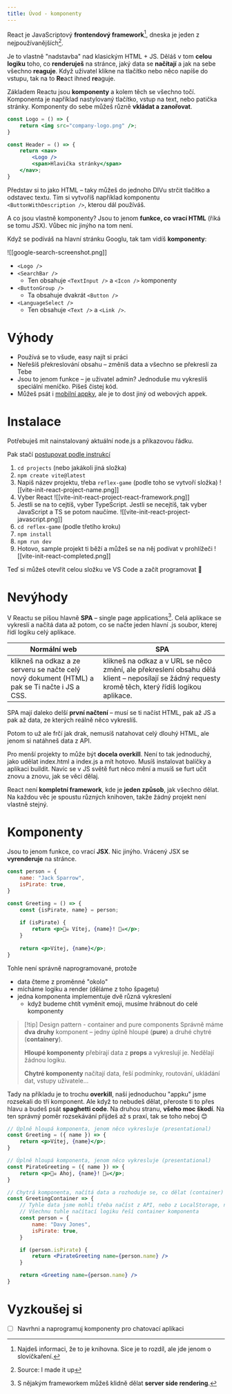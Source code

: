 ```yaml
---
title: Úvod - komponenty
---
```

React je JavaScriptový **frontendový framework**[^1], dneska je jeden z nejpoužívanějších[^2].

Je to vlastně "nadstavba" nad klasickým HTML + JS. Děláš v tom **celou logiku** toho, co **renderuješ** na stránce, jaký data se **načítají** a jak na sebe všechno **reaguje**. Když uživatel klikne na tlačítko nebo něco napíše do vstupu, tak na to **Re**act ihned **re**aguje.

Základem Reactu jsou **komponenty** a kolem těch se všechno točí. Komponenta je například nastylovaný tlačítko, vstup na text, nebo patička stránky. Komponenty do sebe můžeš různě **vkládat a zanořovat**.

```jsx
const Logo = () => {
	return <img src="company-logo.png" />;
}

const Header = () => {
	return <nav>
		<Logo />		
		<span>Hlavička stránky</span>
	</nav>;
}
```

Představ si to jako HTML – taky můžeš do jednoho DIVu strčit tlačítko a odstavec textu. Tím si vytvoříš například komponentu `<ButtonWithDescription />`, kterou dál používáš.

A co jsou vlastně komponenty? Jsou to jenom **funkce, co vrací HTML** (říká se tomu JSX). Vůbec nic jinýho na tom není.

Když se podíváš na hlavní stránku Googlu, tak tam vidíš **komponenty**:

![[google-search-screenshot.png]]

- `<Logo />`
- `<SearchBar />`
	- Ten obsahuje `<TextInput />` a `<Icon />` komponenty
- `<ButtonGroup />`
	- Ta obsahuje dvakrát `<Button />`
- `<LanguageSelect />`
	- Ten obsahuje `<Text />` a `<Link />`.
# Výhody
- Používá se to všude, easy najít si práci
- Neřešíš překreslování obsahu – změníš data a všechno se překreslí za Tebe
- Jsou to jenom funkce – je uživatel admin? Jednoduše mu vykreslíš speciální meníčko. Píšeš čistej kód.
- Můžeš psát i [mobilní appky](https://reactnative.dev/), ale je to dost jiný od webových appek.
# Instalace
Potřebuješ mít nainstalovaný aktuální node.js a příkazovou řádku.

Pak stačí [postupovat podle instrukcí](https://vite.dev/guide/#scaffolding-your-first-vite-project)

1. `cd projects` (nebo jakákoli jiná složka)
2. `npm create vite@latest`
3. Napiš název projektu, třeba `reflex-game` (podle toho se vytvoří složka)
   ![[vite-init-react-project-name.png]]
4. Vyber React
   ![[vite-init-react-project-react-framework.png]]
5. Jestli se na to cejtíš, vyber TypeScript. Jestli se necejtíš, tak vyber JavaScript a TS se potom naučíme.
   ![[vite-init-react-project-javascript.png]]
6. `cd reflex-game` (podle třetího kroku)
7. `npm install`
8. `npm run dev`
9. Hotovo, sample projekt ti běží a můžeš se na něj podívat v prohlížeči
   ![[vite-init-react-completed.png]]

Teď si můžeš otevřít celou složku ve VS Code a začít programovat 🥳
# Nevýhody
V Reactu se píšou hlavně **SPA** – single page applications[^3]. Celá aplikace se vykreslí a načítá data až potom, co se načte jeden hlavní .js soubor, kterej řídí logiku celý aplikace.

| **Normální web**                                                                               | **SPA**                                                                                                                                             |
| ---------------------------------------------------------------------------------------------- | --------------------------------------------------------------------------------------------------------------------------------------------------- |
| klikneš na odkaz a ze serveru se načte celý nový dokument (HTML) a pak se Ti načte i JS a CSS. | klikneš na odkaz a v URL se něco změní, ale překreslení obsahu dělá klient – neposílají se žádný requesty kromě těch, který řídíš logikou aplikace. |

SPA mají daleko delší **první načtení** – musí se ti načíst HTML, pak až JS a pak až data, ze kterých reálně něco vykreslíš.

Potom to už ale frčí jak drak, nemusíš natahovat celý dlouhý HTML, ale jenom si natáhneš data z API.

Pro menší projekty to může být **docela overkill**. Není to tak jednoduchý, jako udělat index.html a index.js a mít hotovo. Musíš instalovat balíčky a aplikaci buildit. Navíc se v JS světě furt něco mění a musíš se furt učit znovu a znovu, jak se věci dělaj.

React není **kompletní framework**, kde je **jeden způsob**, jak všechno dělat. Na každou věc je spoustu různých knihoven, takže žádný projekt není vlastně stejný.
# Komponenty
Jsou to jenom funkce, co vrací **JSX**. Nic jinýho. Vrácený JSX se **vyrenderuje** na stránce.

```jsx
const person = {
	name: "Jack Sparrow",
	isPirate: true,
}

const Greeting = () => {
	const {isPirate, name} = person;
	
	if (isPirate) {
		return <p>🏴‍☠️ Vítej, {name}! 🏴‍☠️</p>;
	}
	
	return <p>Vítej, {name}</p>;
}
```

Tohle není správně naprogramované, protože 
- data čteme z proměnné "okolo"
- mícháme logiku a render (děláme z toho špagetu)
- jedna komponenta implementuje dvě různá vykreslení
	- když budeme chtít vyměnit emoji, musíme hrábnout do celé komponenty

> [!tip] Design pattern - container and pure components
> Správně máme **dva druhy** komponent – jedny úplně hloupé (**pure**) a druhé chytré (**containery**).
>
> **Hloupé komponenty** přebírají data z **props** a vykreslují je. Nedělají žádnou logiku.
>
> **Chytré komponenty** načítají data, řeší podmínky, routování, ukládání dat, vstupy uživatele...

Tady na příkladu je to trochu **overkill**, naší jednoduchou "appku" jsme rozsekali do tří komponent. Ale když to nebudeš dělat, přeroste ti to přes hlavu a budeš psát **spaghetti code**. Na druhou stranu, **všeho moc škodí**. Na ten správný poměr rozsekávání přijdeš až s praxí, tak se toho neboj 😊

```jsx
// Úplně hloupá komponenta, jenom něco vykresluje (presentational)
const Greeting = ({ name }) => {
	return <p>Vítej, {name}</p>;
}

// Úplně hloupá komponenta, jenom něco vykresluje (presentational)
const PirateGreeting = ({ name }) => {
	return <p>🏴‍☠️ Ahoj, {name}! 🏴‍☠️</p>;
}

// Chytrá komponenta, načítá data a rozhoduje se, co dělat (container)
const GreetingContainer => {
	// Tyhle data jsme mohli třeba načíst z API, nebo z LocalStorage, nebo z ...
	// Všechnu tuhle načítací logiku řeší container komponenta
	const person = {
		name: "Davy Jones",
		isPirate: true,
	}

	if (person.isPirate) {
		return <PirateGreeting name={person.name} />
	}

	return <Greeting name={person.name} />
}
```

# Vyzkoušej si
- [ ] Navrhni a naprogramuj komponenty pro chatovací aplikaci

[^1]: Najdeš informaci, že to je knihovna. Sice je to rozdíl, ale jde jenom o slovíčkaření.

[^2]: Source: I made it up

[^3]: S nějakým frameworkem můžeš klidně dělat **server side rendering**.
